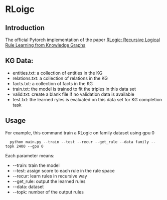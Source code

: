 # RLoigc
## Introduction
The official Pytorch implementation of the paper [RLogic: Recursive Logical Rule Learning from Knowledge Graphs](https://dl.acm.org/doi/pdf/10.1145/3534678.3539421)

## KG Data:
* entities.txt: a collection of entities in the KG
* relations.txt: a collection of relations in the KG
* facts.txt: a collection of facts in the KG 
* train.txt: the model is trained to fit the triples in this data set
* valid.txt: create a blank file if no validation data is available
* test.txt: the learned ryles is evaluated on this data set for KG completion task

## Usage
For example, this command train a RLogic on family dataset using gpu 0
```
  python main.py --train --test --recur --get_rule --data family --topk 2400 --gpu 0
```
Each parameter means:
* --train: train the model
* --test: assign score to each rule in the rule space
* --recur: learn rules in recursive way 
* --get_rule: output the learned rules
* --data: dataset
* --topk: number of the output rules
